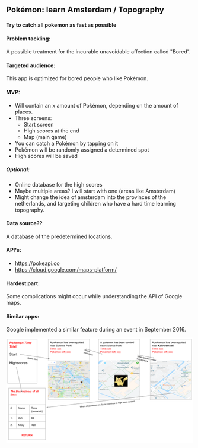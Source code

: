 ## Pokémon: learn Amsterdam / Topography
#### Try to catch all pokemon as fast as possible
#### Problem tackling: 
A possible treatment for the incurable unavoidable affection called "Bored".
#### Targeted audience: 
This app is optimized for bored people who like Pokémon.
#### MVP:
  * Will contain an x amount of Pokémon, depending on the amount of places. 
  * Three screens:
    * Start screen
    * High scores at the end
    * Map (main game)
  * You can catch a Pokémon by tapping on it
  * Pokémon will be randomly assigned a determined spot
  * High scores will be saved
##### Optional:
  * Online database for the high scores
  * Maybe multiple areas? I will start with one (areas like Amsterdam)
  * Might change the idea of amsterdam into the provinces of the netherlands, and targeting children who have a hard time learning topography. 
#### Data source?? 
A database of the predetermined locations.
#### API's:
  * https://pokeapi.co
  * https://cloud.google.com/maps-platform/
#### Hardest part: 
Some complications might occur while understanding the API of Google maps. 
#### Similar apps: 
Google implemented a similar feature during an event in September 2016.



![alt text](https://github.com/moez-baksi/EindProject/blob/master/doc/PlanToGainWorldDominance.png)
